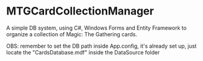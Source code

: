 # MTGCardCollectionManager
A simple DB system, using C#, Windows Forms and Entity Framework to organize a collection of Magic: The Gathering cards.

OBS: remember to set the DB path inside App.config, it's already set up, just locate the "CardsDatabase.mdf" inside the DataSource folder
